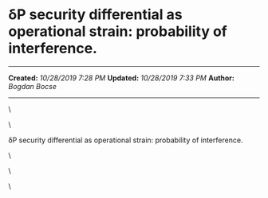 δP security differential as operational strain: probability of interference.
============================================================================

  -------------- ----------------------
  **Created:**   *10/28/2019 7:28 PM*
  **Updated:**   *10/28/2019 7:33 PM*
  **Author:**    *Bogdan Bocse*
  -------------- ----------------------

\

\

δP security differential as operational strain: probability of
interference.

\

\

\

 
